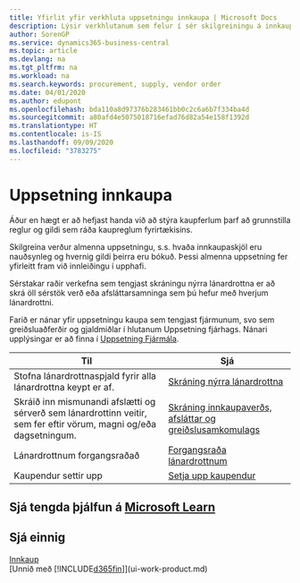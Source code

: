 ```yaml
---
title: Yfirlit yfir verkhluta uppsetningu innkaupa | Microsoft Docs
description: Lýsir verkhlutanum sem felur í sér skilgreiningu á innkaupastefnu fyrirtækisins og uppsetningu innkaupaferla.
author: SorenGP
ms.service: dynamics365-business-central
ms.topic: article
ms.devlang: na
ms.tgt_pltfrm: na
ms.workload: na
ms.search.keywords: procurement, supply, vendor order
ms.date: 04/01/2020
ms.author: edupont
ms.openlocfilehash: bda110a8d97376b283461bb0c2c6a6b7f334ba4d
ms.sourcegitcommit: a80afd4e5075018716efad76d82a54e158f1392d
ms.translationtype: HT
ms.contentlocale: is-IS
ms.lasthandoff: 09/09/2020
ms.locfileid: "3783275"
---
```

# <a name="setting-up-purchasing"></a>Uppsetning innkaupa
Áður en hægt er að hefjast handa við að stýra kaupferlum þarf að grunnstilla reglur og gildi sem ráða kaupreglum fyrirtækisins.

Skilgreina verður almenna uppsetningu, s.s. hvaða innkaupaskjöl eru nauðsynleg og hvernig gildi þeirra eru bókuð. Þessi almenna uppsetning fer yfirleitt fram við innleiðingu í upphafi.

Sérstakar raðir verkefna sem tengjast skráningu nýrra lánardrottna er að skrá öll sérstök verð eða afsláttarsamninga sem þú hefur með hverjum lánardrottni.

Farið er nánar yfir uppsetningu kaupa sem tengjast fjármunum, svo sem greiðsluaðferðir og gjaldmiðlar í hlutanum Uppsetning fjárhags. Nánari upplýsingar er að finna í [Uppsetning Fjármála](finance-setup-finance.md).

| Til | Sjá |
| --- | --- |
| Stofna lánardrottnaspjald fyrir alla lánardrottna keypt er af.|[Skráning nýrra lánardrottna](purchasing-how-register-new-vendors.md) |
| Skráið inn mismunandi afslætti og sérverð sem lánardrottinn veitir, sem fer eftir vörum, magni og/eða dagsetningum. |[Skráning innkaupaverðs, afsláttar og greiðslusamkomulags](purchasing-how-record-purchase-price-discount-payment-agreements.md) |
| Lánardrottnum forgangsraðað |[Forgangsraða lánardrottnum](purchasing-how-prioritize-vendors.md) |
| Kaupendur settir upp |[Setja upp kaupendur](purchasing-how-setup-purchasers.md) |

## <a name="see-related-training-at-microsoft-learn"></a>Sjá tengda þjálfun á [Microsoft Learn](/learn/paths/trade-get-started-dynamics-365-business-central/)

## <a name="see-also"></a>Sjá einnig

[Innkaup](purchasing-manage-purchasing.md)  
[Unnið með [!INCLUDE[d365fin](includes/d365fin_md.md)]](ui-work-product.md)
